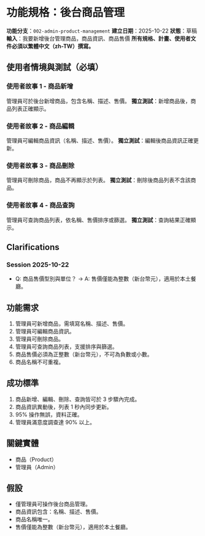 # 功能規格：後台商品管理

**功能分支**：`002-admin-product-management`
**建立日期**：2025-10-22
**狀態**：草稿
**輸入**：我要新增後台管理商品，商品資訊、商品售價
**所有規格、計畫、使用者文件必須以繁體中文（zh-TW）撰寫。**

## 使用者情境與測試（必填）


### 使用者故事 1 - 商品新增
管理員可於後台新增商品，包含名稱、描述、售價。
**獨立測試**：新增商品後，商品列表正確顯示。


### 使用者故事 2 - 商品編輯
管理員可編輯商品資訊（名稱、描述、售價）。
**獨立測試**：編輯後商品資訊正確更新。

### 使用者故事 3 - 商品刪除
管理員可刪除商品，商品不再顯示於列表。
**獨立測試**：刪除後商品列表不含該商品。

### 使用者故事 4 - 商品查詢
管理員可查詢商品列表，依名稱、售價排序或篩選。
**獨立測試**：查詢結果正確顯示。


## Clarifications
### Session 2025-10-22
- Q: 商品售價型別與單位？ → A: 售價僅能為整數（新台幣元），適用於本土餐廳。

## 功能需求
1. 管理員可新增商品，需填寫名稱、描述、售價。
2. 管理員可編輯商品資訊。
3. 管理員可刪除商品。
4. 管理員可查詢商品列表，支援排序與篩選。
5. 商品售價必須為正整數（新台幣元），不可為負數或小數。
6. 商品名稱不可重複。

## 成功標準
1. 商品新增、編輯、刪除、查詢皆可於 3 步驟內完成。
2. 商品資訊異動後，列表 1 秒內同步更新。
3. 95% 操作無誤，資料正確。
4. 管理員滿意度調查達 90% 以上。


## 關鍵實體
- 商品（Product）
- 管理員（Admin）




## 假設
- 僅管理員可操作後台商品管理。
- 商品資訊包含：名稱、描述、售價。
- 商品名稱唯一。
- 售價僅能為整數（新台幣元），適用於本土餐廳。
